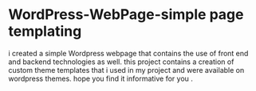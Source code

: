 # WordPress-WebPage-simple page templating
i created a simple Wordpress webpage that contains the use of front end and backend technologies as well. this project contains a creation of custom theme templates that i used in my project and were available on wordpress themes. hope you find it informative for you .
